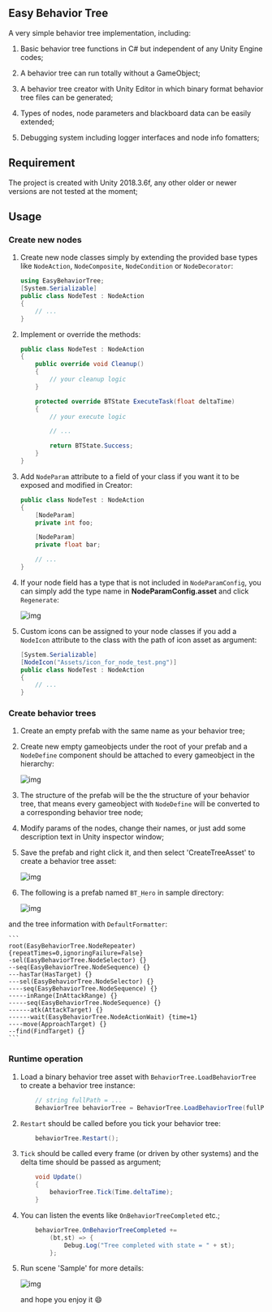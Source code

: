 ## Easy Behavior Tree

A very simple behavior tree implementation, including:

1. Basic behavior tree functions in C# but independent of any Unity Engine codes;

2. A behavior tree can run totally without a GameObject;

3. A behavior tree creator with Unity Editor in which binary format behavior tree files can be generated;

4. Types of nodes, node parameters and blackboard data can be easily extended;

5. Debugging system including logger interfaces and node info fomatters;

## Requirement

The project is created with Unity 2018.3.6f, any other older or newer versions are not tested at the moment;

## Usage

### Create new nodes

1. Create new node classes simply by extending the provided base types like `NodeAction`, `NodeComposite`, `NodeCondition` or `NodeDecorator`:

    ```C#
    using EasyBehaviorTree;
    [System.Serializable]
    public class NodeTest : NodeAction
    {
        // ...
    }
    ```

2. Implement or override the methods:

    ```C#
    public class NodeTest : NodeAction
    {
        public override void Cleanup()
        {
            // your cleanup logic
        }

        protected override BTState ExecuteTask(float deltaTime)
        {
            // your execute logic

            // ...

            return BTState.Success;
        }
    }
    ```

3. Add `NodeParam` attribute to a field of your class if you want it to be exposed and modified in Creator:

    ```C#
    public class NodeTest : NodeAction
    {
        [NodeParam]
        private int foo;

        [NodeParam]
        private float bar;

        // ...
    }
    ```

4. If your node field has a type that is not included in `NodeParamConfig`, you can simply add the type name in **NodeParamConfig.asset** and click `Regenerate`:

    ![img](Screenshots/image01.png)

5. Custom icons can be assigned to your node classes if you add a `NodeIcon` attribute to the class with the path of icon asset as argument:

    ```C#
    [System.Serializable]
    [NodeIcon("Assets/icon_for_node_test.png")]
    public class NodeTest : NodeAction
    {
        // ...
    }
    ```

### Create behavior trees

1. Create an empty prefab with the same name as your behavior tree;

2. Create new empty gameobjects under the root of your prefab and a `NodeDefine` component should be attached to every gameobject in the hierarchy:

    ![img](Screenshots/image02.gif)

3. The structure of the prefab will be the the structure of your behavior tree, that means every gameobject with `NodeDefine` will be converted to a corresponding behavior tree node;

4. Modify params of the nodes, change their names, or just add some description text in Unity inspector window;

5. Save the prefab and right click it, and then select 'CreateTreeAsset' to create a behavior tree asset:

    ![img](Screenshots/image03.gif)

6. The following is a prefab named `BT_Hero` in sample directory:

    ![img](Screenshots/image04.gif)

and the tree information with `DefaultFormatter`:

    ```
    root(EasyBehaviorTree.NodeRepeater) {repeatTimes=0,ignoringFailure=False}
    -sel(EasyBehaviorTree.NodeSelector) {}
    --seq(EasyBehaviorTree.NodeSequence) {}
    ---hasTar(HasTarget) {}
    ---sel(EasyBehaviorTree.NodeSelector) {}
    ----seq(EasyBehaviorTree.NodeSequence) {}
    -----inRange(InAttackRange) {}
    -----seq(EasyBehaviorTree.NodeSequence) {}
    ------atk(AttackTarget) {}
    ------wait(EasyBehaviorTree.NodeActionWait) {time=1}
    ----move(ApproachTarget) {}
    --find(FindTarget) {}
    ```

### Runtime operation

1. Load a binary behavior tree asset with `BehaviorTree.LoadBehaviorTree` to create a behavior tree instance:

    ```c#
        // string fullPath = ...
        BehaviorTree behaviorTree = BehaviorTree.LoadBehaviorTree(fullPath);
    ```

2. `Restart` should be called before you tick your behavior tree:

    ```C#
        behaviorTree.Restart();
    ```

3. `Tick` should be called every frame (or driven by other systems) and the delta time should be passed as argument;

    ```C#
        void Update()
        {
            behaviorTree.Tick(Time.deltaTime);
        }
    ```

4. You can listen the events like `OnBehaviorTreeCompleted` etc.;

    ```C#
        behaviorTree.OnBehaviorTreeCompleted +=
            (bt,st) => {
                Debug.Log("Tree completed with state = " + st);
            };
    ```

5. Run scene 'Sample' for more details:

    ![img](Screenshots/image05.gif)

    and hope you enjoy it :smile: